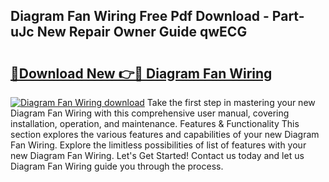 ## Diagram Fan Wiring Free Pdf Download - Part-uJc New Repair Owner Guide qwECG

# <h2><a href="http://dfhuhte.blite.top/?on=Diagram+Fan+Wiring">🔗Download New 👉🔴 Diagram Fan Wiring</a></h2>

[![Diagram Fan Wiring download](https://i.imgur.com/lujVjoI.png)](http://dfhuhte.blite.top/?on=Diagram+Fan+Wiring)
Take the first step in mastering your new Diagram Fan Wiring with this comprehensive user manual, covering installation, operation, and maintenance. Features & Functionality This section explores the various features and capabilities of your new Diagram Fan Wiring. Explore the limitless possibilities of list of features with your new Diagram Fan Wiring. Let's Get Started! Contact us today and let us Diagram Fan Wiring guide you through the process.
